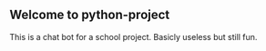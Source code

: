 ## Welcome to python-project

This is a chat bot for a school project. Basicly useless but still fun.

